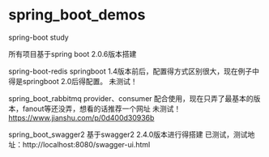 # spring_boot_demos

spring-boot study

所有项目基于spring boot 2.0.6版本搭建

spring-boot-redis   springboot 1.4版本前后，配置得方式区别很大，现在例子中得是springboot 2.0后得配置。    未测试！

spring_boot_rabbitmq  provider、consumer 配合使用，现在只弄了最基本的版本，fanout等还没弄，想看的话推荐一个网址 未测试！
https://www.jianshu.com/p/0d400d30936b

spring_boot_swagger2 基于swagger2 2.4.0版本进行得搭建  已测试，测试地址：http://localhost:8080/swagger-ui.html

